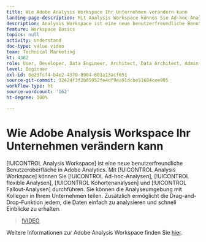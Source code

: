 ```yaml
---
title: Wie Adobe Analysis Workspace Ihr Unternehmen verändern kann
landing-page-description: Mit Analysis Workspace können Sie Ad-hoc-Analysen, flexible Analysen, Kohortenanalysen und Fallout-Analysen durchführen.
description: Analysis Workspace ist eine neue benutzerfreundliche Benutzeroberfläche in Adobe Analytics. Mit Analysis Workspace können Sie Ad-hoc-Analysen, flexible Analysen, Kohortenanalysen und Fallout-Analysen durchführen. Sie können die Analyseumgebung mit Kollegen in Ihrem Unternehmen teilen. Zusätzlich ermöglicht die Drag-and-Drop-Funktion jedem, die Daten einfach zu analysieren und schnell Einblicke zu erhalten.
feature: Workspace Basics
topics: null
activity: understand
doc-type: value video
team: Technical Marketing
kt: 4382
role: User, Developer, Data Engineer, Architect, Data Architect, Admin, Leader
level: Beginner
exl-id: 6e23fcf4-b4e2-4370-8904-801a13acf651
source-git-commit: 32424f3f2b05952fe4df9ea91dcbe51684cee905
workflow-type: ht
source-wordcount: '162'
ht-degree: 100%

---
```


# Wie Adobe Analysis Workspace Ihr Unternehmen verändern kann

[!UICONTROL Analysis Workspace] ist eine neue benutzerfreundliche Benutzeroberfläche in Adobe Analytics. Mit [!UICONTROL Analysis Workspace] können Sie [!UICONTROL Ad-hoc-Analysen], [!UICONTROL flexible Analysen], [!UICONTROL Kohortenanalysen] und [!UICONTROL Fallout-Analysen] durchführen. Sie können die Analyseumgebung mit Kollegen in Ihrem Unternehmen teilen. Zusätzlich ermöglicht die Drag-and-Drop-Funktion jedem, die Daten einfach zu analysieren und schnell Einblicke zu erhalten.

>[!VIDEO](https://video.tv.adobe.com/v/31501/?quality=12)

Weitere Informationen zur Adobe Analysis Workspace finden Sie [hier](https://www.adobe.com/de/analytics/ad-hoc-analysis.html?sdid=T32PLYTV&amp;mv=search).
